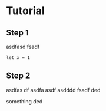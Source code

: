# Tutorial

## Step 1

asdfasd
fsadf

```blocks
let x = 1
```

## Step 2

asdfas
df
asdfa
asdf
asdddd
fsadf
ded

something ded
